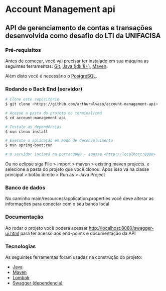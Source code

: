 # Account Management api

## API de gerenciamento de contas e transações desenvolvida como desafio do LTI da UNIFACISA

### Pré-requisitos

Antes de começar, você vai precisar ter instalado em sua máquina as seguintes ferramentas:
[Git](https://git-scm.com), [Java (jdk 8+)](https://www.oracle.com/br/java/technologies/javase/javase-jdk8-downloads.html), [Maven](http://maven.apache.org/).


Além disto você é necessário o [PostgreSQL](https://www.postgresql.org/).

### Rodando o Back End (servidor)

```bash
# Clone este repositório
$ git clone <https://github.com/arthuralveso/account-management-api>

# Acesse a pasta do projeto no terminal/cmd
$ cd account-management-api

# Instale as dependências
$ mvn clean install

# Execute a aplicação em modo de desenvolvimento
$ mvn spring-boot:run

# O servidor inciará na porta:8080 - acesse <http://localhost:8080>
```
Ou no eclipse siga File > import > maven > existing maven projects. e selecione a pasta do projeto que você clonou. Apos isso vá na classe principal > botão direito > Run as > Java Project

### Banco de dados

No caminho main/resources/application.properties você deve alterar as informações para conectar com o seu banco local

### Documentação

 Ao rodar o projeto você poderá acessar <http://localhost:8080/swagger-ui.html> para ter acesso aos end-points e documentação da API

### Tecnologias

As seguintes ferramentas foram usadas na construção do projeto:

- [Java](https://www.oracle.com/br/java)
- [Maven](http://maven.apache.org/)
- [Lombok](https://projectlombok.org/)
- [Swagger (dependencia)](https://swagger.io/)
